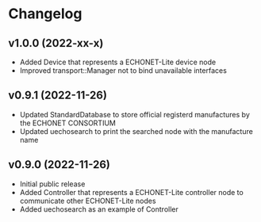 # Changelog

## v1.0.0 (2022-xx-x)
- Added Device that represents a ECHONET-Lite device node
- Improved transport::Manager not to bind unavailable interfaces

## v0.9.1 (2022-11-26)
- Updated StandardDatabase to store official registerd manufactures by the ECHONET CONSORTIUM
- Updated uechosearch to print the searched node with the manufacture name

## v0.9.0 (2022-11-26)
- Initial public release  
- Added Controller that represents a ECHONET-Lite controller node to communicate other ECHONET-Lite nodes
- Added uechosearch as an example of Controller